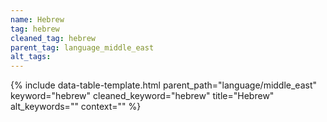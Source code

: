 ```yaml
---
name: Hebrew
tag: hebrew
cleaned_tag: hebrew
parent_tag: language_middle_east
alt_tags: 
---
```


{% include data-table-template.html 
  parent_path="language/middle_east" 
  keyword="hebrew" 
  cleaned_keyword="hebrew" 
  title="Hebrew"
  alt_keywords=""
  context=""
%}

